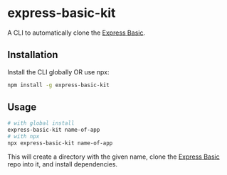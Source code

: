 # express-basic-kit

A CLI to automatically clone the [Express Basic](https://github.com/sakthivel9963/express-basic.git).

## Installation

Install the CLI globally OR use npx:

```sh
npm install -g express-basic-kit
```

## Usage

```sh
# with global install
express-basic-kit name-of-app
# with npx
npx express-basic-kit name-of-app
```

This will create a directory with the given name, clone the [Express Basic](https://github.com/sakthivel9963/express-basic.git) repo into it, and install dependencies.
